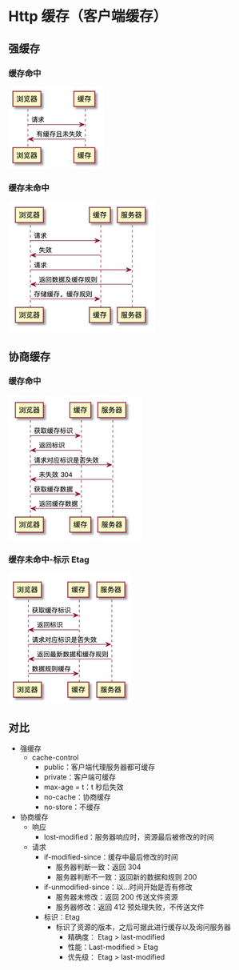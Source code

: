 # Http 缓存（客户端缓存）

## 强缓存

### 缓存命中

![缓存命中](../../assets/cache/qiang_score.jpg)

### 缓存未命中

![缓存未命中](../../assets/cache/qiang_unscore.jpg)

## 协商缓存

### 缓存命中

![缓存命中](../../assets/cache/xieshang_score.jpg)

### 缓存未命中-标示 Etag

![缓存命中](../../assets/cache/xieshang_unscore.jpg)

## 对比

- 强缓存
  - cache-control
    - public：客户端代理服务器都可缓存
    - private：客户端可缓存
    - max-age = t：t 秒后失效
    - no-cache：协商缓存
    - no-store：不缓存
- 协商缓存
  - 响应
    - lost-modified：服务器响应时，资源最后被修改的时间
  - 请求
    - if-modified-since：缓存中最后修改的时间
      - 服务器判断一致：返回 304
      - 服务器判断不一致：返回新的数据和规则 200
    - if-unmodified-since：以...时间开始是否有修改
      - 服务器未修改：返回 200 传送文件资源
      - 服务器修改：返回 412 预处理失败，不传送文件
    - 标识：Etag
      - 标识了资源的版本，之后可据此进行缓存以及询问服务器
        - 精确度： Etag > last-modified
        - 性能：Last-modified > Etag
        - 优先级： Etag > last-modified
